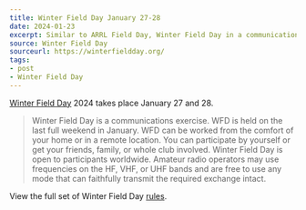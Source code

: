 ```yaml
---
title: Winter Field Day January 27-28
date: 2024-01-23
excerpt: Similar to ARRL Field Day, Winter Field Day in a communications exercise.
source: Winter Field Day
sourceurl: https://winterfieldday.org/
tags:
- post
- Winter Field Day
---
```

[Winter Field Day](https://winterfieldday.org/) 2024 takes place January 27 and 28.

> Winter Field Day is a communications exercise. WFD is held on the last full weekend in January. WFD can be worked from the comfort of your home or in a remote location. You can participate by yourself or get your friends, family, or whole club involved. Winter Field Day is open to participants worldwide. Amateur radio operators may use frequencies on the HF, VHF, or UHF bands and are free to use any mode that can faithfully transmit the required exchange intact.

View the full set of Winter Field Day [rules](https://winterfieldday.org/sop.php).